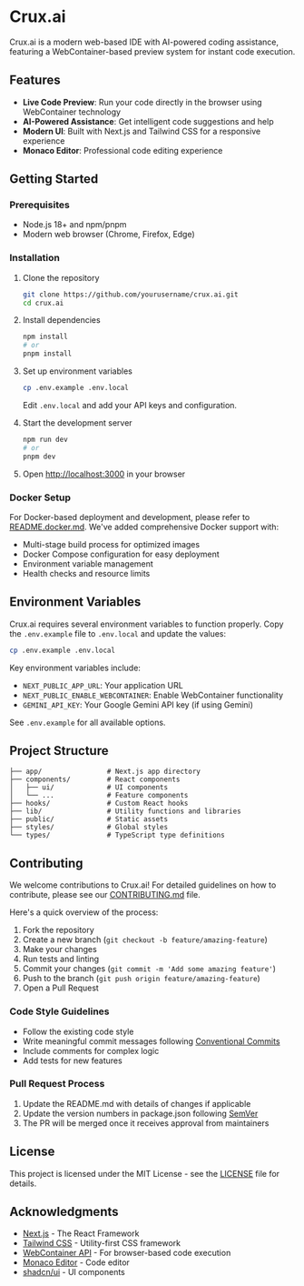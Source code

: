 # Crux.ai

Crux.ai is a modern web-based IDE with AI-powered coding assistance, featuring a WebContainer-based preview system for instant code execution.

## Features

- **Live Code Preview**: Run your code directly in the browser using WebContainer technology
- **AI-Powered Assistance**: Get intelligent code suggestions and help
- **Modern UI**: Built with Next.js and Tailwind CSS for a responsive experience
- **Monaco Editor**: Professional code editing experience

## Getting Started

### Prerequisites

- Node.js 18+ and npm/pnpm
- Modern web browser (Chrome, Firefox, Edge)

### Installation

1. Clone the repository
   ```bash
   git clone https://github.com/yourusername/crux.ai.git
   cd crux.ai
   ```

2. Install dependencies
   ```bash
   npm install
   # or
   pnpm install
   ```

3. Set up environment variables
   ```bash
   cp .env.example .env.local
   ```
   Edit `.env.local` and add your API keys and configuration.

4. Start the development server
   ```bash
   npm run dev
   # or
   pnpm dev
   ```

5. Open [http://localhost:3000](http://localhost:3000) in your browser

### Docker Setup

For Docker-based deployment and development, please refer to [README.docker.md](README.docker.md). We've added comprehensive Docker support with:

- Multi-stage build process for optimized images
- Docker Compose configuration for easy deployment
- Environment variable management
- Health checks and resource limits

## Environment Variables

Crux.ai requires several environment variables to function properly. Copy the `.env.example` file to `.env.local` and update the values:

```bash
cp .env.example .env.local
```

Key environment variables include:

- `NEXT_PUBLIC_APP_URL`: Your application URL
- `NEXT_PUBLIC_ENABLE_WEBCONTAINER`: Enable WebContainer functionality
- `GEMINI_API_KEY`: Your Google Gemini API key (if using Gemini)

See `.env.example` for all available options.

## Project Structure

```
├── app/                # Next.js app directory
├── components/         # React components
│   ├── ui/             # UI components
│   └── ...             # Feature components
├── hooks/              # Custom React hooks
├── lib/                # Utility functions and libraries
├── public/             # Static assets
├── styles/             # Global styles
└── types/              # TypeScript type definitions
```

## Contributing

We welcome contributions to Crux.ai! For detailed guidelines on how to contribute, please see our [CONTRIBUTING.md](CONTRIBUTING.md) file.

Here's a quick overview of the process:

1. Fork the repository
2. Create a new branch (`git checkout -b feature/amazing-feature`)
3. Make your changes
4. Run tests and linting
5. Commit your changes (`git commit -m 'Add some amazing feature'`)
6. Push to the branch (`git push origin feature/amazing-feature`)
7. Open a Pull Request

### Code Style Guidelines

- Follow the existing code style
- Write meaningful commit messages following [Conventional Commits](https://www.conventionalcommits.org/)
- Include comments for complex logic
- Add tests for new features

### Pull Request Process

1. Update the README.md with details of changes if applicable
2. Update the version numbers in package.json following [SemVer](http://semver.org/)
3. The PR will be merged once it receives approval from maintainers

## License

This project is licensed under the MIT License - see the [LICENSE](LICENSE) file for details.

## Acknowledgments

- [Next.js](https://nextjs.org/) - The React Framework
- [Tailwind CSS](https://tailwindcss.com/) - Utility-first CSS framework
- [WebContainer API](https://webcontainers.io/) - For browser-based code execution
- [Monaco Editor](https://microsoft.github.io/monaco-editor/) - Code editor
- [shadcn/ui](https://ui.shadcn.com/) - UI components